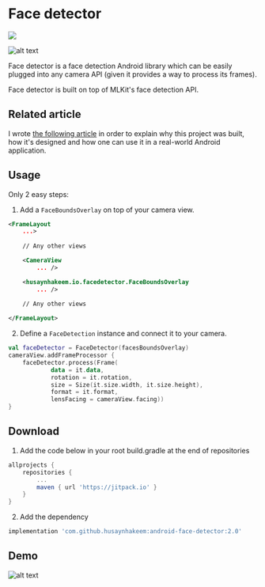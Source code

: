 # Face detector
[![](https://jitpack.io/v/husaynhakeem/android-face-detector.svg)](https://jitpack.io/#husaynhakeem/android-face-detector)


![alt text](https://github.com/husaynhakeem/android-face-detector/blob/master/app/src/main/res/drawable/ic_launcher.png)

Face detector is a face detection Android library which can be easily plugged into any camera API (given it provides a way to process its frames).

Face detector is built on top of MLKit's face detection API.

## Related article

I wrote [the following article](https://heartbeat.fritz.ai/building-a-real-time-face-detector-in-android-with-ml-kit-f930eb7b36d9) in order to explain why this project was built, how it's designed and how one can use it in a real-world Android application.

## Usage

Only 2 easy steps:

1. Add a `FaceBoundsOverlay` on top of your camera view.
```xml
<FrameLayout
    ...>
    
    // Any other views

    <CameraView
        ... />

    <husaynhakeem.io.facedetector.FaceBoundsOverlay
        ... />

    // Any other views
    
</FrameLayout>
```

2. Define a `FaceDetection` instance and connect it to your camera.
```kotlin
val faceDetector = FaceDetector(facesBoundsOverlay)
cameraView.addFrameProcessor {
    faceDetector.process(Frame(
            data = it.data,
            rotation = it.rotation,
            size = Size(it.size.width, it.size.height),
            format = it.format,
            lensFacing = cameraView.facing))
}
```

## Download
1. Add the code below in your root build.gradle at the end of repositories
```groovy
allprojects {
    repositories {
        ...
        maven { url 'https://jitpack.io' }
    }
}
```
2. Add the dependency
```groovy
implementation 'com.github.husaynhakeem:android-face-detector:2.0'
```

## Demo

![alt text](https://github.com/husaynhakeem/android-face-detector/blob/master/app/art/demo.png)
